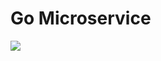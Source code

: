 # Go Microservice

[![](https://github.com/donmatzos/GoMicroservice/workflows/badge.svg)](https://github.com/donmatzos/GoMicroservice/actions)

